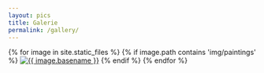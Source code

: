 ```yaml
---
layout: pics
title: Galerie
permalink: /gallery/
---
```


{% for image in site.static_files %}
{% if image.path contains 'img/paintings' %}
<a href="{{ site.baseurl }}{{ image.path }}" data-lightbox="portraits"><img src="{{ site.baseurl }}{{ image.path }}" alt="{{ image.basename }}"/></a>
{% endif %}
{% endfor %}
